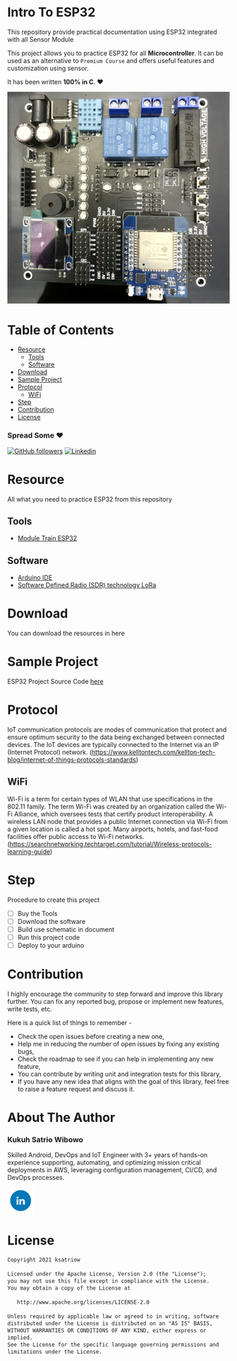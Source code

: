 # Intro To ESP32
This repository provide practical documentation using ESP32 integrated with all Sensor Module

This project allows you to practice ESP32 for all **Microcontroller**. It can be used as an alternative to `Premium Course` and offers useful features and customization using sensor.

It has been written **100% in C**. ❤️

![](/assets/module_train_esp32.jpg)

# Table of Contents
* [Resource](#resource)
    * [Tools](#tools)
    * [Software](#software)
* [Download](#download)
* [Sample Project](#sample-project)
* [Protocol](#protocol)
    * [WiFi](#wifi)
* [Step](#step)
* [Contribution](#contribution)
* [License](#license)

### Spread Some :heart:
[![GitHub followers](https://img.shields.io/badge/GitHub-100000?style=for-the-badge&logo=github&logoColor=white)](https://github.com/ksatriow)  [![Linkedin](https://img.shields.io/badge/LinkedIn-0077B5?style=for-the-badge&logo=linkedin&logoColor=white)](https://www.linkedin.com/in/kukuh-satrio-wibowo/) 

# Resource

All what you need to practice ESP32 from this repository

## Tools
* [Module Train ESP32](https://www.tokopedia.com/anakkendali/modul-trainer-esp32-bluetooth-wifi-iot-wemos-d1-mini-esp32)

## Software
* [Arduino IDE](https://www.arduino.cc/en/software)
* [Software Defined Radio (SDR) technology LoRa](https://www.rtl-sdr.com/tag/lora/)

# Download

You can download the resources in here
 
# Sample Project

ESP32 Project Source Code [here]() 


# Protocol
IoT communication protocols are modes of communication that protect and ensure optimum security to the data being exchanged between connected devices. The IoT devices are typically connected to the Internet via an IP (Internet Protocol) network. (https://www.kelltontech.com/kellton-tech-blog/internet-of-things-protocols-standards)

## WiFi
Wi-Fi is a term for certain types of WLAN that use specifications in the 802.11 family. The term Wi-Fi was created by an organization called the Wi-Fi Alliance, which oversees tests that certify product interoperability. A wireless LAN node that provides a public Internet connection via Wi-Fi from a given location is called a hot spot. Many airports, hotels, and fast-food facilities offer public access to Wi-Fi networks. (https://searchnetworking.techtarget.com/tutorial/Wireless-protocols-learning-guide)

# Step
Procedure to create this project 

- [ ] Buy the Tools
- [ ] Download the software
- [ ] Build use schematic in document
- [ ] Run this project code
- [ ] Deploy to your arduino

# Contribution

I highly encourage the community to step forward and improve this library further. You can fix any reported bug, propose or implement new features, write tests, etc.

Here is a quick list of things to remember -
* Check the open issues before creating a new one,
* Help me in reducing the number of open issues by fixing any existing bugs,
* Check the roadmap to see if you can help in implementing any new feature,
* You can contribute by writing unit and integration tests for this library,
* If you have any new idea that aligns with the goal of this library, feel free to raise a feature request and discuss it.

# About The Author

### Kukuh Satrio Wibowo

Skilled Android, DevOps and IoT Engineer with 3+ years of hands-on experience supporting, automating, and optimizing mission critical deployments in AWS, leveraging configuration management, CI/CD, and DevOps processes. 

<a href="https://www.linkedin.com/in/kukuh-satrio-wibowo/"><img src="https://github.com/aritraroy/social-icons/blob/master/linkedin-icon.png?raw=true" width="60"></a>


# License

```
Copyright 2021 ksatriow

Licensed under the Apache License, Version 2.0 (the "License");
you may not use this file except in compliance with the License.
You may obtain a copy of the License at

   http://www.apache.org/licenses/LICENSE-2.0

Unless required by applicable law or agreed to in writing, software
distributed under the License is distributed on an "AS IS" BASIS,
WITHOUT WARRANTIES OR CONDITIONS OF ANY KIND, either express or implied.
See the License for the specific language governing permissions and
limitations under the License.